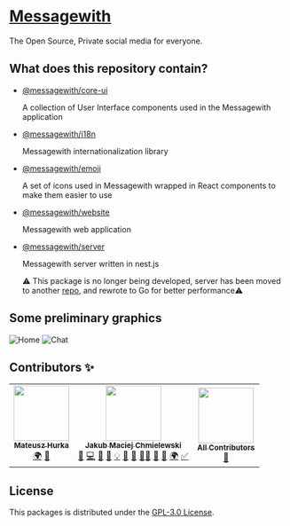 # [Messagewith](https://messagewith.app)
The Open Source, Private social media for everyone.

## What does this repository contain?

- [@messagewith/core-ui](https://github.com/messagewith/messagewith/tree/main/packages/core-ui)
  
  A collection of User Interface components used in the Messagewith application
- [@messagewith/i18n](https://github.com/messagewith/messagewith/tree/main/packages/i18n)

  Messagewith internationalization library
- [@messagewith/emoji](https://github.com/messagewith/messagewith/tree/main/packages/emoji)

  A set of icons used in Messagewith wrapped in React components to make them easier to use

- [@messagewith/website](https://github.com/messagewith/messagewith/tree/main/packages/website)
  
  Messagewith web application

- [@messagewith/server](https://github.com/messagewith/messagewith/tree/main/packages/server)

  Messagewith server written in nest.js
  
  ⚠️ This package is no longer being developed, server has been moved to another [repo](https://github.com/messagewith/server), and rewrote to Go for better performance⚠️

## Some preliminary graphics

![Home](https://github.com/messagewith/messagewith/blob/main/assets/home.png?raw=true)
![Chat](https://github.com/messagewith/messagewith/blob/main/assets/chat.png?raw=true)


## Contributors ✨
<!-- ALL-CONTRIBUTORS-LIST:START - Do not remove or modify this section -->
<!-- prettier-ignore-start -->
<!-- markdownlint-disable -->
<table>
  <tr>
    <td align="center"><a href="https://github.com/It4m"><img src="https://avatars.githubusercontent.com/u/91852368?v=4?s=100" width="100px;" alt=""/><br /><sub><b>Mateusz Hurka</b></sub></a><br /><a href="#translation-It4m" title="Translation">🌍</a> <a href="https://github.com/messagewith/messagewith/issues?q=author%3AIt4m" title="Bug reports">🐛</a></td>
    <td align="center"><a href="https://github.com/chmielulu"><img src="https://avatars.githubusercontent.com/u/53061612?v=4?s=100" width="100px;" alt=""/><br /><sub><b>Jakub Maciej Chmielewski</b></sub></a><br /><a href="https://github.com/messagewith/messagewith/issues?q=author%3Achmielulu" title="Bug reports">🐛</a> <a href="https://github.com/messagewith/messagewith/commits?author=chmielulu" title="Code">💻</a> <a href="#data-chmielulu" title="Data">🔣</a> <a href="#design-chmielulu" title="Design">🎨</a> <a href="#example-chmielulu" title="Examples">💡</a> <a href="#ideas-chmielulu" title="Ideas, Planning, & Feedback">🤔</a> <a href="#maintenance-chmielulu" title="Maintenance">🚧</a> <a href="#mentoring-chmielulu" title="Mentoring">🧑‍🏫</a> <a href="https://github.com/messagewith/messagewith/pulls?q=is%3Apr+reviewed-by%3Achmielulu" title="Reviewed Pull Requests">👀</a> <a href="#tool-chmielulu" title="Tools">🔧</a> <a href="#translation-chmielulu" title="Translation">🌍</a> <a href="#tutorial-chmielulu" title="Tutorials">✅</a></td>
    <td align="center"><a href="https://allcontributors.org"><img src="https://avatars.githubusercontent.com/u/46410174?v=4?s=100" width="100px;" alt=""/><br /><sub><b>All Contributors</b></sub></a><br /><a href="https://github.com/messagewith/messagewith/commits?author=all-contributors" title="Documentation">📖</a></td>
  </tr>
</table>

<!-- markdownlint-restore -->
<!-- prettier-ignore-end -->

<!-- ALL-CONTRIBUTORS-LIST:END -->
## License
This packages is distributed under the [GPL-3.0 License](https://github.com/messagewith/messagewith/blob/main/LICENSE).
